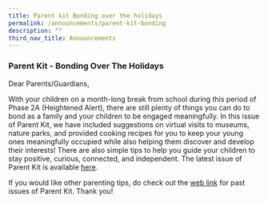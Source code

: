 ```yaml
---
title: Parent kit Bonding over the holidays
permalink: /announcements/parent-kit-bonding
description: ""
third_nav_title: Announcements
---
```

### Parent Kit - Bonding Over The Holidays

Dear Parents/Guardians, 

With your children on a month-long break from school during this period of Phase 2A (Heightened Alert), there are still plenty of things you can do to bond as a family and your children to be engaged meaningfully. In this issue of Parent Kit, we have included suggestions on virtual visits to museums, nature parks, and provided cooking recipes for you to keep your young ones meaningfully occupied while also helping them discover and develop their interests! There are also simple tips to help you guide your children to stay positive, curious, connected, and independent. The latest issue of Parent Kit is available [here](/files/Parent%20Kit_Bonding%20Over%20the%20Holidays_.pdf).

If you would like other parenting tips, do check out the [web link](https://www.moe.gov.sg/parentkit) for past issues of Parent Kit. Thank you!